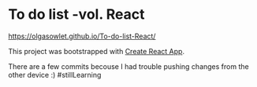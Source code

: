 # To do list -vol. React

https://olgasowlet.github.io/To-do-list-React/

This project was bootstrapped with [Create React App](https://github.com/facebook/create-react-app).

There are a few commits becouse I had trouble pushing changes from the other device :) #stillLearning 




